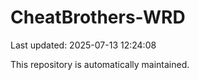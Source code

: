 # CheatBrothers-WRD

Last updated: 2025-07-13 12:24:08

This repository is automatically maintained.
